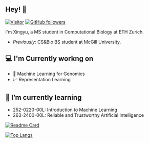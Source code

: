 
<!--
**xingyu617/xingyu617** is a ✨ _special_ ✨ repository because its `README.md` (this file) appears on your GitHub profile.

Here are some ideas to get you started:

- 🔭 I’m currently working on ...
- 🌱 I’m currently learning ...
- 👯 I’m looking to collaborate on ...
- 🤔 I’m looking for help with ...
- 💬 Ask me about ...
- 📫 How to reach me: ...
- 😄 Pronouns: ...
- ⚡ Fun fact: ...
-->
<h2>Hey! 👋</h2>

[![Visitor](https://visitor-badge.laobi.icu/badge?page_id=xingyu617.xingyu617)](https://github.com/xingyu617) [![GitHub followers](https://img.shields.io/github/followers/laxmena.svg?style=social&label=Follow)](https://github.com/xingyu617?tab=followers)

I'm Xingyu, a MS student in Computational Biology at ETH Zurich.

- <i>Previously:</i> CS&Bio BS student at McGill University.

<h2>💻 I'm Currently workng on</h2>

- 🧬 Machine Learning for Genomics
- 📈 Representation Learning

<h2>🌱 I’m currently learning</h2>

- 252-0220-00L:  Introduction to Machine Learning
- 263-2400-00L:  Reliable and Trustworthy Artificial Intelligence

[![Readme Card](https://github-readme-stats.vercel.app/api?username=xingyu617&show_icons=true&title_color=ffffff&icon_color=bb2acf&text_color=daf7dc&bg_color=151515)](https://github.com/anuraghazra/github-readme-stats)

[![Top Langs](https://github-readme-stats.vercel.app/api/top-langs/?username=xingyu617&layout=compact&exclude_repo=xingyu617.github.io&title_color=ffffff&icon_color=bb2acf&text_color=daf7dc&bg_color=151515)](https://github.com/anuraghazra/github-readme-stats)
